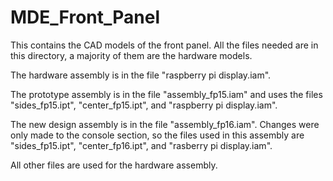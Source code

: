 # MDE_Front_Panel
This contains the CAD models of the front panel. All the files needed are in this directory, a majority of them are the hardware models.

The hardware assembly is in the file "raspberry pi display.iam".

The prototype assembly is in the file "assembly_fp15.iam" and uses the files "sides_fp15.ipt", "center_fp15.ipt", and "raspberry pi display.iam". 

The new design assembly is in the file "assembly_fp16.iam". Changes were only made to the console section, so the files used in this assembly are "sides_fp15.ipt",
"center_fp16.ipt", and "rasberry pi display.iam".

All other files are used for the hardware assembly.

